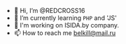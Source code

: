- 👋 Hi, I’m @REDCROSS16
- 🌱 I’m currently learning `PHP` and 'JS'
- 💞️ I'm working on ISIDA.by company.
- 📫 How to reach me belkill@mail.ru

<!---
REDCROSS16/REDCROSS16 is a ✨ special ✨ repository because its `README.md` (this file) appears on your GitHub profile.
You can click the Preview link to take a look at your changes.
--->
